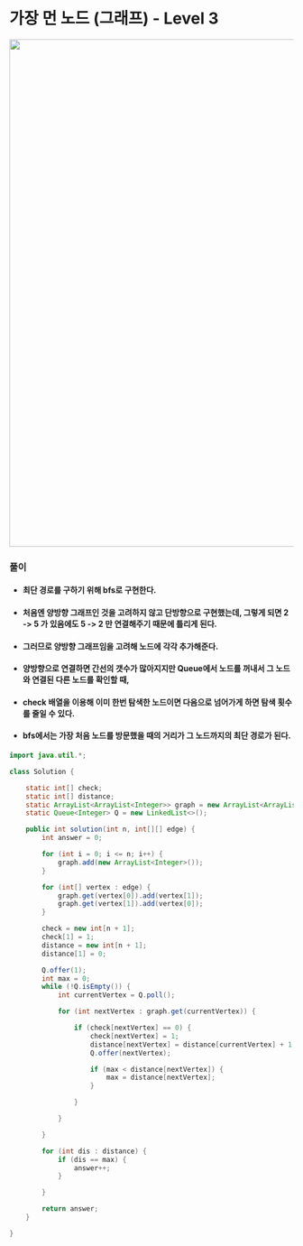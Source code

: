 # 가장 먼 노드 (그래프) - Level 3

<img src="https://user-images.githubusercontent.com/35963403/162907500-25aecf8f-2a35-4bbb-8db7-fea6496ffe75.PNG" width="900">

### 풀이

- #### 최단 경로를 구하기 위해 bfs로 구현한다.
- #### 처음엔 양방향 그래프인 것을 고려하지 않고 단방향으로 구현했는데, 그렇게 되면 2 -> 5 가 있음에도 5 -> 2 만 연결해주기 때문에 틀리게 된다.
- #### 그러므로 양방향 그래프임을 고려해 노드에 각각 추가해준다.
- #### 양방향으로 연결하면 간선의 갯수가 많아지지만 Queue에서 노드를 꺼내서 그 노드와 연결된 다른 노드를 확인할 때,
- #### check 배열을 이용해 이미 한번 탐색한 노드이면 다음으로 넘어가게 하면 탐색 횟수를 줄일 수 있다.
- #### bfs에서는 가장 처음 노드를 방문했을 때의 거리가 그 노드까지의 최단 경로가 된다.

```java
import java.util.*;

class Solution {

    static int[] check;
    static int[] distance;
    static ArrayList<ArrayList<Integer>> graph = new ArrayList<ArrayList<Integer>>();
    static Queue<Integer> Q = new LinkedList<>();

    public int solution(int n, int[][] edge) {
        int answer = 0;

        for (int i = 0; i <= n; i++) {
            graph.add(new ArrayList<Integer>());
        }

        for (int[] vertex : edge) {
            graph.get(vertex[0]).add(vertex[1]);
            graph.get(vertex[1]).add(vertex[0]);
        }

        check = new int[n + 1];
        check[1] = 1;
        distance = new int[n + 1];
        distance[1] = 0;

        Q.offer(1);
        int max = 0;
        while (!Q.isEmpty()) {
            int currentVertex = Q.poll();

            for (int nextVertex : graph.get(currentVertex)) {

                if (check[nextVertex] == 0) {
                    check[nextVertex] = 1;
                    distance[nextVertex] = distance[currentVertex] + 1;
                    Q.offer(nextVertex);

                    if (max < distance[nextVertex]) {
                        max = distance[nextVertex];
                    }

                }

            }

        }

        for (int dis : distance) {
            if (dis == max) {
                answer++;
            }

        }

        return answer;
    }

}
```